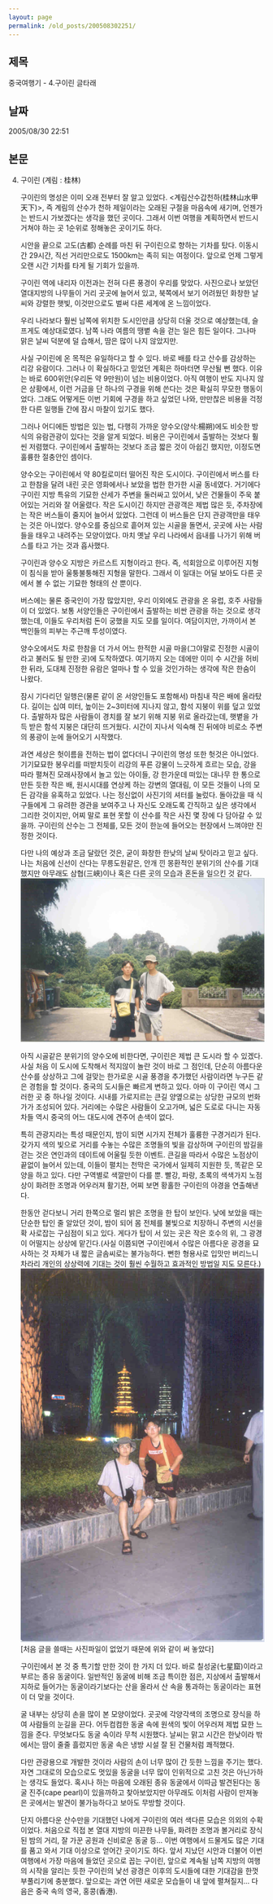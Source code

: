 ```yaml
---
layout: page
permalink: /old_posts/200508302251/
---
```


## 제목
중국여행기 - 4.구이린 글타래

## 날짜
2005/08/30 22:51

## 본문
4. 구이린 (계림 : 桂林)
 

   구이린의 명성은 이미 오래 전부터 잘 알고 있었다. <계림산수갑천하(桂林山水甲天下)>, 즉 계림의 산수가 천하 제일이라는 오래된 구절을 마음속에 새기며, 언젠가는 반드시 가보겠다는 생각을 했던 곳이다. 그래서 이번 여행을 계획하면서 반드시 거쳐야 하는 곳 1순위로 정해놓은 곳이기도 하다.

   시안을 끝으로 고도(古都) 순례를 마친 뒤 구이린으로 향하는 기차를 탔다. 이동시간 29시간, 직선 거리만으로도 1500km는 족히 되는 여정이다. 앞으로 언제 그렇게 오랜 시간 기차를 타게 될 기회가 있을까.
 

   구이린 역에 내리자 이전과는 전혀 다른 풍경이 우리를 맞았다. 사진으로나 보았던 열대지방의 나무들이 거리 곳곳에 늘어서 있고, 북쪽에서 보기 어려웠던 화창한 날씨와 강렬한 햇빛, 이것만으로도 벌써 다른 세계에 온 느낌이었다.

   우리 나라보다 훨씬 남쪽에 위치한 도시인만큼 상당히 더울 것으로 예상했는데, 슬프게도 예상대로였다. 남쪽 나라 여름의 땡볕 속을 걷는 일은 힘든 일이다. 그나마 맑은 날씨 덕분에 덜 습해서, 땀은 많이 나지 않았지만.
 

   사실 구이린에 온 목적은 유일하다고 할 수 있다. 바로 배를 타고 산수를 감상하는 리강 유람이다. 그러나 이 확실하다고 믿었던 계획은 하마터면 무산될 뻔 했다. 이유는 바로 600위안(우리돈 약 9만원)이 넘는 비용이었다. 아직 여행이 반도 지나지 않은 상황에서, 이런 거금을 단 하나의 구경을 위해 쓴다는 것은 확실히 무모한 행동이었다. 그래도 어떻게든 이번 기회에 구경을 하고 싶었던 나와, 만만찮은 비용을 걱정한 다른 일행들 간에 잠시 마찰이 있기도 했다.

   그러나 어디에든 방법은 있는 법, 다행히 가까운 양수오(양삭:楊朔)에도 비슷한 방식의 유람관광이 있다는 것을 알게 되었다. 비용은 구이린에서 출발하는 것보다 훨씬 저렴했다. 구이린에서 출발하는 것보다 조금 짧은 것이 아쉽긴 했지만, 이정도면 훌륭한 절충안인 셈이다.

   양수오는 구이린에서 약 80킬로미터 떨어진 작은 도시이다. 구이린에서 버스를 타고 한참을 달려 내린 곳은 영화에서나 보았을 법한 한가한 시골 동네였다. 거기에다 구이린 지방 특유의 기묘한 산세가 주변을 둘러싸고 있어서, 낮은 건물들이 주욱 붙어있는 거리와 잘 어울렸다. 작은 도시이긴 하지만 관광객은 제법 많은 듯, 주차장에는 작은 버스들이 줄지어 늘어서 있었다. 그런데 이 버스들은 단지 관광객만을 태우는 것은 아니었다. 양수오를 중심으로 흩어져 있는 시골을 돌면서, 곳곳에 사는 사람들을 태우고 내려주는 모양이었다. 마치 옛날 우리 나라에서 읍내를 나가기 위해 버스를 타고 가는 것과 흡사했다.
 

   구이린과 양수오 지방은 카르스트 지형이라고 한다. 즉, 석회암으로 이루어진 지형이 침식을 받아 울퉁불퉁해진 지형을 말한다. 그래서 이 일대는 어딜 보아도 다른 곳에서 볼 수 없는 기묘한 형태의 산 뿐이다.

   버스에는 물론 중국인이 가장 많았지만, 우리 이외에도 관광을 온 유럽, 호주 사람들이 더 있었다. 보통 서양인들은 구이린에서 출발하는 비싼 관광을 하는 것으로 생각했는데, 이들도 우리처럼 돈이 궁했을 지도 모를 일이다. 여담이지만, 가까이서 본 백인들의 피부는 주근깨 투성이였다.

   양수오에서도 차로 한참을 더 가서 어느 한적한 시골 마을(그야말로 진정한 시골이라고 불러도 될 만한 곳)에 도착하였다. 여기까지 오는 데에만 이미 수 시간을 허비한 뒤라, 도대체 진정한 유람은 얼마나 할 수 있을 것인가하는 생각에 작은 한숨이 나왔다.

   잠시 기다리던 일행은(물론 같이 온 서양인들도 포함해서) 마침내 작은 배에 올라탔다. 길이는 십여 미터, 높이는 2~3미터에 지나지 않고, 함석 지붕이 위를 덮고 있었다. 출발하자 많은 사람들이 경치를 잘 보기 위해 지붕 위로 올라갔는데, 햇볕을 가득 받은 함석 지붕은 대단히 뜨거웠다. 시간이 지나서 익숙해 진 뒤에야 비로소 주변의 풍광이 눈에 들어오기 시작했다.

   과연 세상은 헛이름을 전하는 법이 없다더니 구이린의 명성 또한 헛것은 아니었다. 기기묘묘한 봉우리를 떠받치듯이 리강의 푸른 강물이 느긋하게 흐르는 모습, 강을 따라 펼쳐진 모래사장에서 놀고 있는 아이들, 강 한가운데 떠있는 대나무 한 통으로 만든 듯한 작은 배, 원시시대를 연상케 하는 강변의 열대림, 이 모든 것들이 나의 모든 감각을 유혹하고 있었다. 나는 정신없이 사진기의 셔터를 눌렀다. 돌아갔을 때 식구들에게 그 유려한 경관을 보여주고 나 자신도 오래도록 간직하고 싶은 생각에서 그리한 것이지만, 어찌 말로 표현 못할 이 산수를 작은 사진 몇 장에 다 담아갈 수 있을까. 구이린의 산수는 그 전체를, 모든 것이 한눈에 들어오는 현장에서 느껴야만 진정한 것이다.

   다만 나의 예상과 조금 달랐던 것은, 굳이 화창한 한낮의 날씨 탓이라고 믿고 싶다. 나는 처음에 신선이 산다는 무릉도원같은, 안개 낀 몽환적인 분위기의 산수를 기대했지만 아무래도 삼협(三峽)이나 혹은 다른 곳의 모습과 혼돈을 일으킨 것 같다.
![c0003499_22464558.jpg](200508302251/c0003499_22464558.jpg)

   아직 시골같은 분위기의 양수오에 비한다면, 구이린은 제법 큰 도시라 할 수 있겠다. 사실 처음 이 도시에 도착해서 적지않이 놀란 것이 바로 그 점인데, 단순히 아름다운 산수를 상상하고 그에 걸맞는 한가로운 시골 풍경을 추가했던 사람이라면 누구든 같은 경험을 할 것이다. 중국의 도시들은 빠르게 변하고 있다. 아마 이 구이린 역시 그러한 곳 중 하나일 것이다. 시내를 가로지르는 큰길 양옆으로는 상당한 규모의 번화가가 조성되어 있다. 거리에는 수많은 사람들이 오고가며, 넓은 도로로 다니는 자동차들 역시 중국의 어느 대도시에 견주어 손색이 없다.

   특히 관광지라는 특성 때문인지, 밤이 되면 시가지 전체가 훌륭한 구경거리가 된다. 갖가지 색의 빛으로 거리를 수놓는 수많은 조명들의 빛을 감상하며 구이린의 밤길을 걷는 것은 연인과의 데이트에 어울릴 듯한 이벤트. 큰길을 따라서 수많은 노점상이 끝없이 늘어서 있는데, 이들이 펼치는 천막은 국가에서 일제히 지원한 듯, 똑같은 모양을 하고 있다. 다만 구역별로 색깔만이 다를 뿐. 빨강, 파랑, 초록의 색색가지 노점상이 화려한 조명과 어우러져 활기찬, 어찌 보면 황홀한 구이린의 야경을 연출해낸다.

   한동안 걷다보니 거리 한쪽으로 멀리 밝은 조명을 한 탑이 보인다. 낮에 보았을 때는 단순한 탑인 줄 알았던 것이, 밤이 되어 몸 전체를 불빛으로 치장하니 주변의 시선을 확 사로잡는 구심점이 되고 있다. 게다가 탑이 서 있는 곳은 작은 호수의 위, 그 광경이 어떨지는 상상에 맡긴다.(사실 이쯤되면 구이린에서 수많은 아름다운 광경을 묘사하는 것 자체가 내 짧은 글솜씨로는 불가능하다. 뻔한 형용사로 입맛만 버리느니 차라리 개인의 상상력에 기대는 것이 훨씬 수월하고 효과적인 방법일 지도 모른다.)
![c0003499_2244754.jpg](200508302251/c0003499_2244754.jpg) [처음 글을 쓸때는 사진파일이 없었기 때문에 위와 같이 써 놓았다]

   구이린에서 본 것 중 특기할 만한 것이 한 가지 더 있다. 바로 칠성굴(七星窟)이라고 부르는 종유 동굴이다. 일반적인 동굴에 비해 조금 특이한 점은, 지상에서 출발해서 지하로 들어가는 동굴이라기보다는 산을 올라서 산 속을 통과하는 동굴이라는 표현이 더 맞을 것이다.

   굴 내부는 상당히 손을 많이 본 모양이었다. 곳곳에 각양각색의 조명으로 장식을 하여 사람들의 눈길을 끈다. 어두컴컴한 동굴 속에 원색의 빛이 어우러져 제법 묘한 느낌을 준다. 무엇보다도 동굴 속이라 무척 시원했다. 날씨는 맑고 시간은 한낮이라 밖에서는 땀이 줄줄 흘렀지만 동굴 속은 냉방 시설 잘 된 건물처럼 쾌적했다.

   다만 관광용으로 개발한 것이라 사람의 손이 너무 많이 간 듯한 느낌을 주기는 했다. 자연 그대로의 모습으로도 멋있을 동굴을 너무 많이 인위적으로 고친 것은 아닌가하는 생각도 들었다. 혹시나 하는 마음에 오래된 종유 동굴에서 이따금 발견된다는 동굴 진주(cape pearl)이 있을까하고 찾아보았지만 아무래도 이처럼 사람이 만져놓은 곳에서는 발견이 불가능하다고 보아도 무방할 것이다.
 

   단지 아름다운 산수만을 기대했던 나에게 구이린의 여러 색다른 모습은 의외의 수확이었다. 처음으로 직접 본 열대 지방의 미끈한 나무들, 화려한 조명과 볼거리로 장식된 밤의 거리, 잘 가꾼 공원과 신비로운 동굴 등... 이번 여행에서 드물게도 많은 기대를 품고 와서 기대 이상으로 얻어간 곳이기도 하다. 앞서 지났던 시안과 더불어 이번 여행에서 가장 마음에 들었던 곳으로 꼽는 구이린, 앞으로 계속될 남쪽 지방의 여행의 시작을 알리는 듯한 구이린의 낯선 광경은 이후의 도시들에 대한 기대감을 한껏 부풀리기에 충분했다. 앞으로는 과연 어떤 새로운 모습들이 내 앞에 펼쳐질지... 다음은 중국 속의 영국, 홍콩(香港).